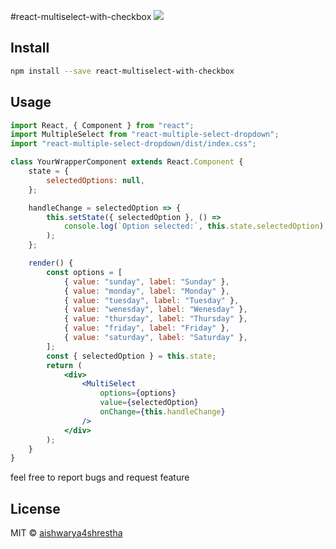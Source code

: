 #react-multiselect-with-checkbox
![](https://static.nexxt.in/usr/55e31b40-dd2b-4d93-928b-4c6e4541db02_d99a5ef1-cc0e-4e6f-877f-a737efa678ba_Screen%20Shot%202020-02-04%20at%204.13.18%20PM.png)

## Install

```bash
npm install --save react-multiselect-with-checkbox
```

## Usage

```jsx
import React, { Component } from "react";
import MultipleSelect from "react-multiple-select-dropdown";
import "react-multiple-select-dropdown/dist/index.css";

class YourWrapperComponent extends React.Component {
    state = {
        selectedOptions: null,
    };

    handleChange = selectedOption => {
        this.setState({ selectedOption }, () =>
            console.log(`Option selected:`, this.state.selectedOption),
        );
    };

    render() {
        const options = [
            { value: "sunday", label: "Sunday" },
            { value: "monday", label: "Monday" },
            { value: "tuesday", label: "Tuesday" },
            { value: "wenesday", label: "Wenesday" },
            { value: "thursday", label: "Thursday" },
            { value: "friday", label: "Friday" },
            { value: "saturday", label: "Saturday" },
        ];
        const { selectedOption } = this.state;
        return (
            <div>
                <MultiSelect
                    options={options}
                    value={selectedOption}
                    onChange={this.handleChange}
                />
            </div>
        );
    }
}
```

feel free to report bugs and request feature

## License

MIT © [aishwarya4shrestha](https://github.com/aishwarya4shrestha)
